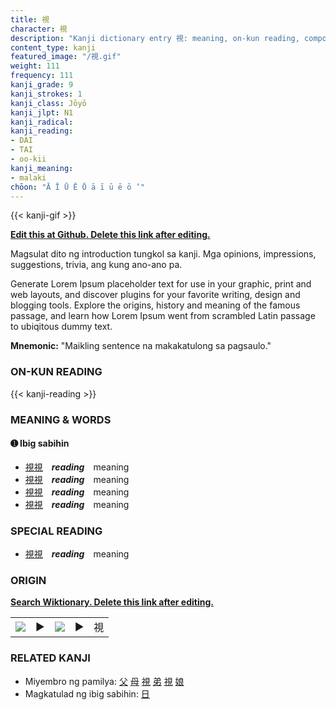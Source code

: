```yaml
---
title: 視
character: 視
description: "Kanji dictionary entry 視: meaning, on-kun reading, compounds, origin, related kanji"
content_type: kanji
featured_image: "/視.gif"
weight: 111
frequency: 111
kanji_grade: 9
kanji_strokes: 1
kanji_class: Jōyō
kanji_jlpt: N1
kanji_radical: 
kanji_reading: 
- DAI
- TAI
- oo-kii
kanji_meaning:
- malaki
chōon: "Ā Ī Ū Ē Ō ā ī ū ē ō ’"
---
```

[//]: # (Don't edit the line below. Kanji animated GIF code is automatically generated.)
{{< kanji-gif >}}

[//]: # (Edit below this line.)

**[Edit this at Github. Delete this link after editing.](https://github.com/tim0g/tim/tree/main/content/kanji/視/index.md)**

Magsulat dito ng introduction tungkol sa kanji. Mga opinions, impressions, suggestions, trivia, ang kung ano-ano pa.

Generate Lorem Ipsum placeholder text for use in your graphic, print and web layouts, and discover plugins for your favorite writing, design and blogging tools. Explore the origins, history and meaning of the famous passage, and learn how Lorem Ipsum went from scrambled Latin passage to ubiqitous dummy text.
 
**Mnemonic:** "Maikling sentence na makakatulong sa pagsaulo."

### ON-KUN READING

[//]: # (Don't edit the line below. ON-KUN READING code is automatically generated.)
{{< kanji-reading >}}

### MEANING & WORDS

#### ➊ **Ibig sabihin**
  - [視](../視)[視](../視)　***reading***　meaning
  - [視](../視)[視](../視)　***reading***　meaning
  - [視](../視)[視](../視)　***reading***　meaning
  - [視](../視)[視](../視)　***reading***　meaning

### SPECIAL READING
  - [視](../視)[視](../視)　***reading***　meaning

### ORIGIN

**[Search Wiktionary. Delete this link after editing.](https://wiktionary.org/wiki/視)**
<table class="kanji-table"><tr><td>
<img src="60px-視-bronze.svg.png">
</td><td>▶</td><td>
<img src="60px-視-oracle.svg.png">
</td><td>▶</td>
<td class="kanji-origin">視</td>
</tr></table>

### RELATED KANJI
- Miyembro ng pamilya: [父](../父) [母](../母) [視](../視) [弟](../弟) [視](../視) [娘](../娘)
- Magkatulad ng ibig sabihin: [日](../日)
